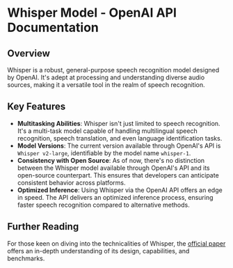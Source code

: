 # Whisper Model - OpenAI API Documentation

## Overview
Whisper is a robust, general-purpose speech recognition model designed by OpenAI. It's adept at processing and understanding diverse audio sources, making it a versatile tool in the realm of speech recognition.

## Key Features
- **Multitasking Abilities**: Whisper isn't just limited to speech recognition. It's a multi-task model capable of handling multilingual speech recognition, speech translation, and even language identification tasks.
- **Model Versions**: The current version available through OpenAI's API is `Whisper v2-large`, identifiable by the model name `whisper-1`.
- **Consistency with Open Source**: As of now, there's no distinction between the Whisper model available through OpenAI's API and its open-source counterpart. This ensures that developers can anticipate consistent behavior across platforms.
- **Optimized Inference**: Using Whisper via the OpenAI API offers an edge in speed. The API delivers an optimized inference process, ensuring faster speech recognition compared to alternative methods.

## Further Reading
For those keen on diving into the technicalities of Whisper, the [official paper](#) offers an in-depth understanding of its design, capabilities, and benchmarks.
